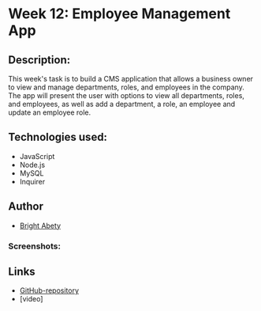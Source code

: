 # Week 12: Employee Management App
## Description:
This week's task is to build a CMS application that allows a business owner to view and manage departments, roles, and employees in the company. The app will present the user with options to view all departments, roles, and employees, as well as add a department, a role, an employee and update an employee role.


## Technologies used:
- JavaScript 
- Node.js
- MySQL
- Inquirer

## Author
- [Bright Abety](https://github.com/kagebright)

### Screenshots: 

## Links
- [GitHub-repository](https://github.com/kagebright/Bright-EmployeeTracker)
- [video]
